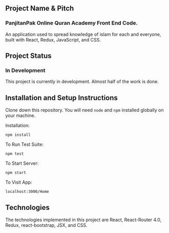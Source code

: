 ## Project Name & Pitch

### PanjitanPak Online Quran Academy Front End Code.

An application used to spread knowledge of islam for each and everyone, built with React, Redux, JavaScript, and CSS.

## Project Status

### In Development

This project is currently in development. Almost half of the work is done.

## Installation and Setup Instructions

Clone down this repository. You will need `node` and `npm` installed globally on your machine.

Installation:

`npm install`

To Run Test Suite:

`npm test`

To Start Server:

`npm start`

To Visit App:

`localhost:3000/Home`

## Technologies

The technologies implemented in this project are React, React-Router 4.0, Redux, react-bootstrap, JSX, and CSS.
